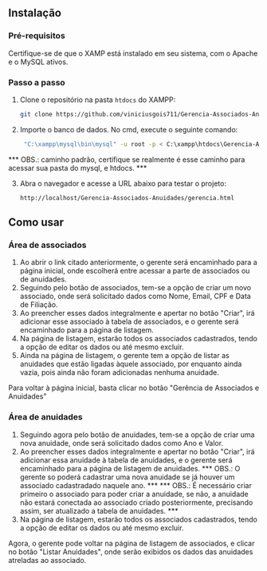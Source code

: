 ## Instalação

### Pré-requisitos

Certifique-se de que o XAMP está instalado em seu sistema, com o Apache e o MySQL ativos.

### Passo a passo

1. Clone o repositório na pasta `htdocs` do XAMPP:
   ```bash
   git clone https://github.com/viniciusgois711/Gerencia-Associados-Anuidades.git

2. Importe o banco de dados. No cmd, execute o seguinte comando:
   ```bash
    "C:\xampp\mysql\bin\mysql" -u root -p < C:\xampp\htdocs\Gerencia-Associados-Anuidades\meu_database.sql
*** OBS.: caminho padrão, certifique se realmente é esse caminho para acessar sua pasta do mysql, e htdocs. ***

3. Abra o navegador e acesse a URL abaixo para testar o projeto:
   ```
   http://localhost/Gerencia-Associados-Anuidades/gerencia.html

## Como usar

### Área de associados

1. Ao abrir o link citado anteriormente, o gerente será encaminhado para a página inicial, onde escolherá entre acessar a parte de associados ou de anuidades.
2. Seguindo pelo botão de associados, tem-se a opção de criar um novo associado, onde será solicitado dados como Nome, Email, CPF e Data de Filiação.
3. Ao preencher esses dados integralmente e apertar no botão "Criar", irá adicionar esse associado à tabela de associados, e o gerente será encaminhado para a página de listagem.
4. Na página de listagem, estarão todos os associados cadastrados, tendo a opção de editar os dados ou até mesmo excluir.
5. Ainda na página de listagem, o gerente tem a opção de listar as anuidades que estão ligadas àquele associado, por enquanto ainda vazia, pois ainda não foram adicionadas nenhuma anuidade.

Para voltar à página inicial, basta clicar no botão "Gerência de Associados e Anuidades"

### Área de anuidades

1. Seguindo agora pelo botão de anuidades, tem-se a opção de criar uma nova anuidade, onde será solicitado dados como Ano e Valor.
2. Ao preencher esses dados integralmente e apertar no botão "Criar", irá adicionar essa anuidade à tabela de anuidades, e o gerente será encaminhado para a página de listagem de anuidades.
*** OBS.: O gerente so poderá cadastrar uma nova anuidade se já houver um associado cadastradado naquele ano. ***
*** OBS.: É necessário criar primeiro o associado para poder criar a anuidade, se não, a anuidade não estará conectada ao associado criado posteriormente, precisando assim, ser atualizado a tabela de anuidades.  ***
4. Na página de listagem, estarão todos os associados cadastrados, tendo a opção de editar os dados ou até mesmo excluir.

Agora, o gerente pode voltar na página de listagem de associados, e clicar no botão "Listar Anuidades", onde serão exibidos os dados das anuidades atreladas ao associado.
